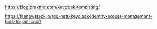https://blog.brakmic.com/keycloak-templating/

https://thenewstack.io/red-hats-keycloak-identity-access-management-bids-to-join-cncf/
